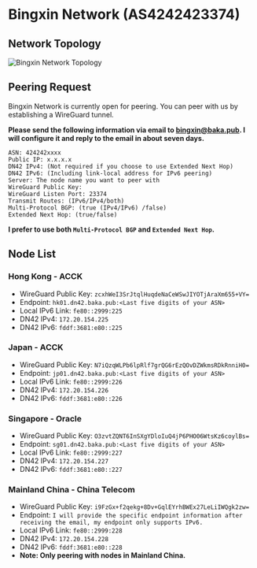 # Bingxin Network (AS4242423374)

## Network Topology

![Bingxin Network Topology](https://resource.dn42.baka.pub/Bingxin-Network.webp)

## Peering Request

Bingxin Network is currently open for peering. You can peer with us by establishing a WireGuard tunnel.

**Please send the following information via email to bingxin@baka.pub. I will configure it and reply to the email in about seven days.**

```text
ASN: 424242xxxx
Public IP: x.x.x.x
DN42 IPv4: (Not required if you choose to use Extended Next Hop)
DN42 IPv6: (Including link-local address for IPv6 peering)
Server: The node name you want to peer with
WireGuard Public Key:
WireGuard Listen Port: 23374
Transmit Routes: (IPv6/IPv4/both)
Multi-Protocol BGP: (true (IPv4/IPv6) /false)
Extended Next Hop: (true/false)
```

**I prefer to use both `Multi-Protocol BGP` and `Extended Next Hop`.**

## Node List

### Hong Kong - ACCK
 - WireGuard Public Key: `zcxhWeI3SrJtqlHuqdeNaCeWSwJIYOTjAraXm655+VY=`
 - Endpoint: `hk01.dn42.baka.pub:<Last five digits of your ASN>`
 - Local IPv6 Link: `fe80::2999:225`
 - DN42 IPv4: `172.20.154.225`
 - DN42 IPv6: `fddf:3681:e80::225`

### Japan - ACCK
 - WireGuard Public Key: `N7iQzqWLPb6lpRlf7grQG6rEzQOvDZWkmsRDkRnniH0=`
 - Endpoint: `jp01.dn42.baka.pub:<Last five digits of your ASN>`
 - Local IPv6 Link: `fe80::2999:226`
 - DN42 IPv4: `172.20.154.226`
 - DN42 IPv6: `fddf:3681:e80::226`

### Singapore - Oracle
 - WireGuard Public Key: `O3zvtZQNT6InSXgYDloIuQ4jP6PHO06WtsKz6coylBs=`
 - Endpoint: `sg01.dn42.baka.pub:<Last five digits of your ASN>`
 - Local IPv6 Link: `fe80::2999:227`
 - DN42 IPv4: `172.20.154.227`
 - DN42 IPv6: `fddf:3681:e80::227`

### Mainland China - China Telecom
 - WireGuard Public Key: `i9FzGx+f2qekg+8Dv+GqlEYrhBWEx27LeLiIWQgk2zw=`
 - Endpoint: `I will provide the specific endpoint information after receiving the email, my endpoint only supports IPv6.`
 - Local IPv6 Link: `fe80::2999:228`
 - DN42 IPv4: `172.20.154.228`
 - DN42 IPv6: `fddf:3681:e80::228`
 - **Note: Only peering with nodes in Mainland China.**

